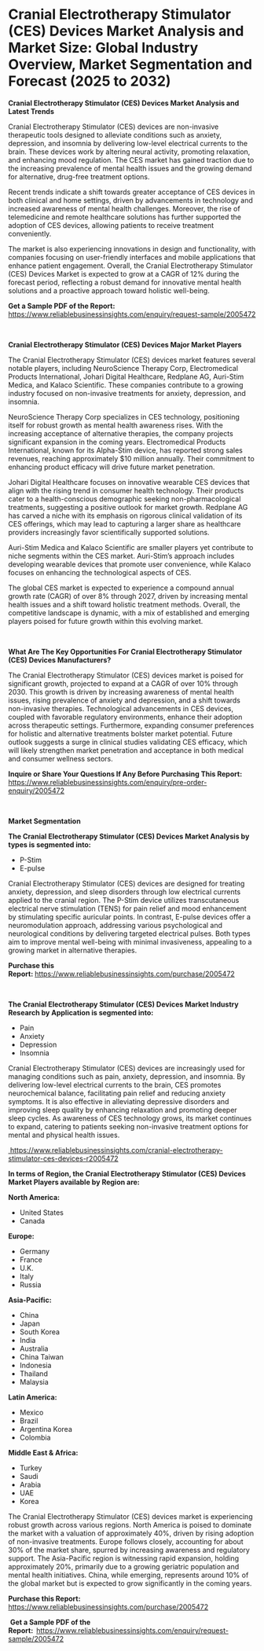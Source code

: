 <p><h1>Cranial Electrotherapy Stimulator (CES) Devices Market Analysis and Market Size: Global Industry Overview, Market Segmentation and Forecast (2025 to 2032)</h1></p><p><strong>Cranial Electrotherapy Stimulator (CES) Devices Market Analysis and Latest Trends</strong></p>
<p><p>Cranial Electrotherapy Stimulator (CES) devices are non-invasive therapeutic tools designed to alleviate conditions such as anxiety, depression, and insomnia by delivering low-level electrical currents to the brain. These devices work by altering neural activity, promoting relaxation, and enhancing mood regulation. The CES market has gained traction due to the increasing prevalence of mental health issues and the growing demand for alternative, drug-free treatment options.</p><p>Recent trends indicate a shift towards greater acceptance of CES devices in both clinical and home settings, driven by advancements in technology and increased awareness of mental health challenges. Moreover, the rise of telemedicine and remote healthcare solutions has further supported the adoption of CES devices, allowing patients to receive treatment conveniently. </p><p>The market is also experiencing innovations in design and functionality, with companies focusing on user-friendly interfaces and mobile applications that enhance patient engagement. Overall, the Cranial Electrotherapy Stimulator (CES) Devices Market is expected to grow at a CAGR of 12% during the forecast period, reflecting a robust demand for innovative mental health solutions and a proactive approach toward holistic well-being.</p></p>
<p><strong>Get a Sample PDF of the Report:&nbsp;</strong> <a href="https://www.reliablebusinessinsights.com/enquiry/request-sample/2005472?utm_campaign=3073&utm_medium=2&utm_source=Github&utm_content=ia&utm_term=16042025&utm_id=cranial-electrotherapy-stimulator-ces-devices">https://www.reliablebusinessinsights.com/enquiry/request-sample/2005472</a></p>
<p>&nbsp;</p>
<p><strong>Cranial Electrotherapy Stimulator (CES) Devices Major Market Players</strong></p>
<p><p>The Cranial Electrotherapy Stimulator (CES) devices market features several notable players, including NeuroScience Therapy Corp, Electromedical Products International, Johari Digital Healthcare, Redplane AG, Auri-Stim Medica, and Kalaco Scientific. These companies contribute to a growing industry focused on non-invasive treatments for anxiety, depression, and insomnia.</p><p>NeuroScience Therapy Corp specializes in CES technology, positioning itself for robust growth as mental health awareness rises. With the increasing acceptance of alternative therapies, the company projects significant expansion in the coming years. Electromedical Products International, known for its Alpha-Stim device, has reported strong sales revenues, reaching approximately $10 million annually. Their commitment to enhancing product efficacy will drive future market penetration.</p><p>Johari Digital Healthcare focuses on innovative wearable CES devices that align with the rising trend in consumer health technology. Their products cater to a health-conscious demographic seeking non-pharmacological treatments, suggesting a positive outlook for market growth. Redplane AG has carved a niche with its emphasis on rigorous clinical validation of its CES offerings, which may lead to capturing a larger share as healthcare providers increasingly favor scientifically supported solutions.</p><p>Auri-Stim Medica and Kalaco Scientific are smaller players yet contribute to niche segments within the CES market. Auri-Stim’s approach includes developing wearable devices that promote user convenience, while Kalaco focuses on enhancing the technological aspects of CES.</p><p>The global CES market is expected to experience a compound annual growth rate (CAGR) of over 8% through 2027, driven by increasing mental health issues and a shift toward holistic treatment methods. Overall, the competitive landscape is dynamic, with a mix of established and emerging players poised for future growth within this evolving market.</p></p>
<p>&nbsp;</p>
<p><strong>What Are The Key Opportunities For Cranial Electrotherapy Stimulator (CES) Devices Manufacturers?</strong></p>
<p><p>The Cranial Electrotherapy Stimulator (CES) devices market is poised for significant growth, projected to expand at a CAGR of over 10% through 2030. This growth is driven by increasing awareness of mental health issues, rising prevalence of anxiety and depression, and a shift towards non-invasive therapies. Technological advancements in CES devices, coupled with favorable regulatory environments, enhance their adoption across therapeutic settings. Furthermore, expanding consumer preferences for holistic and alternative treatments bolster market potential. Future outlook suggests a surge in clinical studies validating CES efficacy, which will likely strengthen market penetration and acceptance in both medical and consumer wellness sectors.</p></p>
<p><strong>Inquire or Share Your Questions If Any Before Purchasing This Report:</strong> <a href="https://www.reliablebusinessinsights.com/enquiry/pre-order-enquiry/2005472?utm_campaign=3073&utm_medium=2&utm_source=Github&utm_content=ia&utm_term=16042025&utm_id=cranial-electrotherapy-stimulator-ces-devices">https://www.reliablebusinessinsights.com/enquiry/pre-order-enquiry/2005472</a></p>
<p>&nbsp;</p>
<p><strong>Market Segmentation</strong></p>
<p><strong>The Cranial Electrotherapy Stimulator (CES) Devices Market Analysis by types is segmented into:</strong></p>
<p><ul><li>P-Stim</li><li>E-pulse</li></ul></p>
<p><p>Cranial Electrotherapy Stimulator (CES) devices are designed for treating anxiety, depression, and sleep disorders through low electrical currents applied to the cranial region. The P-Stim device utilizes transcutaneous electrical nerve stimulation (TENS) for pain relief and mood enhancement by stimulating specific auricular points. In contrast, E-pulse devices offer a neuromodulation approach, addressing various psychological and neurological conditions by delivering targeted electrical pulses. Both types aim to improve mental well-being with minimal invasiveness, appealing to a growing market in alternative therapies.</p></p>
<p><strong>Purchase this Report:&nbsp;</strong><a href="https://www.reliablebusinessinsights.com/purchase/2005472?utm_campaign=3073&utm_medium=2&utm_source=Github&utm_content=ia&utm_term=16042025&utm_id=cranial-electrotherapy-stimulator-ces-devices">https://www.reliablebusinessinsights.com/purchase/2005472</a></p>
<p>&nbsp;</p>
<p><strong>The Cranial Electrotherapy Stimulator (CES) Devices Market Industry Research by Application is segmented into:</strong></p>
<p><ul><li>Pain</li><li>Anxiety</li><li>Depression</li><li>Insomnia</li></ul></p>
<p><p>Cranial Electrotherapy Stimulator (CES) devices are increasingly used for managing conditions such as pain, anxiety, depression, and insomnia. By delivering low-level electrical currents to the brain, CES promotes neurochemical balance, facilitating pain relief and reducing anxiety symptoms. It is also effective in alleviating depressive disorders and improving sleep quality by enhancing relaxation and promoting deeper sleep cycles. As awareness of CES technology grows, its market continues to expand, catering to patients seeking non-invasive treatment options for mental and physical health issues.</p></p>
<p><a href="https://www.reliablebusinessinsights.com/cranial-electrotherapy-stimulator-ces-devices-r2005472?utm_campaign=3073&utm_medium=2&utm_source=Github&utm_content=ia&utm_term=16042025&utm_id=cranial-electrotherapy-stimulator-ces-devices">&nbsp;https://www.reliablebusinessinsights.com/cranial-electrotherapy-stimulator-ces-devices-r2005472</a></p>
<p><strong>In terms of Region, the Cranial Electrotherapy Stimulator (CES) Devices Market Players available by Region are:</strong></p>
<p>
    <p> <strong> North America: </strong>
        <ul>
            <li>United States</li>
            <li>Canada</li>
        </ul>
        </p> 
    <p> <strong> Europe: </strong>
        <ul>
            <li>Germany</li>
            <li>France</li>
            <li>U.K.</li>
            <li>Italy</li>
            <li>Russia</li>
        </ul>
        </p> 
    <p> <strong> Asia-Pacific: </strong>
        <ul>
            <li>China</li>
            <li>Japan</li>
            <li>South Korea</li>
            <li>India</li>
            <li>Australia</li>
            <li>China Taiwan</li>
            <li>Indonesia</li>
            <li>Thailand</li>
            <li>Malaysia</li>
        </ul>
        </p> 
    <p> <strong> Latin America: </strong>
        <ul>
            <li>Mexico</li>
            <li>Brazil</li>
            <li>Argentina Korea</li>
            <li>Colombia</li>
        </ul>
        </p> 
    <p> <strong> Middle East & Africa: </strong>
        <ul>
            <li>Turkey</li>
            <li>Saudi</li>
            <li>Arabia</li>
            <li>UAE</li>
            <li>Korea</li>
        </ul>
    </p>
    </p>
<p><p>The Cranial Electrotherapy Stimulator (CES) devices market is experiencing robust growth across various regions. North America is poised to dominate the market with a valuation of approximately 40%, driven by rising adoption of non-invasive treatments. Europe follows closely, accounting for about 30% of the market share, spurred by increasing awareness and regulatory support. The Asia-Pacific region is witnessing rapid expansion, holding approximately 20%, primarily due to a growing geriatric population and mental health initiatives. China, while emerging, represents around 10% of the global market but is expected to grow significantly in the coming years.</p></p>
<p><strong>Purchase this Report: </strong><a href="https://www.reliablebusinessinsights.com/purchase/2005472?utm_campaign=3073&utm_medium=2&utm_source=Github&utm_content=ia&utm_term=16042025&utm_id=cranial-electrotherapy-stimulator-ces-devices">https://www.reliablebusinessinsights.com/purchase/2005472</a></p>
<p>&nbsp;<strong>Get a Sample PDF of the Report:&nbsp;&nbsp;</strong><a href="https://www.reliablebusinessinsights.com/enquiry/request-sample/2005472?utm_campaign=3073&utm_medium=2&utm_source=Github&utm_content=ia&utm_term=16042025&utm_id=cranial-electrotherapy-stimulator-ces-devices">https://www.reliablebusinessinsights.com/enquiry/request-sample/2005472</a></p>
<p><strong></strong></p>
<p><p></p><p></p><p></p></p>